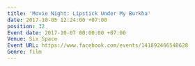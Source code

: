 ```yaml
---
title: 'Movie Night: Lipstick Under My Burkha'
date: 2017-10-05 12:24:00 +07:00
position: 32
Event date: 2017-10-07 00:00:00 +07:00
Venue: Six Space
Event URL: https://www.facebook.com/events/141892466548628
Genre: film
---
```


